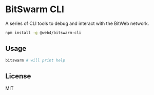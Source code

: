 # BitSwarm CLI

A series of CLI tools to debug and interact with the BitWeb network.

```sh
npm install -g @web4/bitswarm-cli
```

## Usage

```sh
bitswarm # will print help
```

## License

MIT
